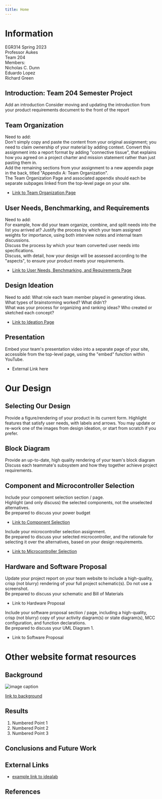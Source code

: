 ```yaml
---
title: Home
---
```


# Information

EGR314 Spring 2023  
Professor Aukes  
Team 204  
Members:  
Nicholas C. Dunn  
Eduardo Lopez  
Richard Green

## Introduction: Team 204 Semester Project
Add an introduction
Consider moving and updating the introduction from your product requirements document to the front of the report

## Team Organization
 Need to add:  
 Don't simply copy and paste the content from your original assignment; you need to claim ownership of your material by adding context. Convert this assignment into a report format by adding "connective tissue", that explains how you agreed on a project charter and mission statement rather than just pasting them in.  
Add the remaining sections from your assignment to a new appendix page in the back, titled "Appendix A: Team Organization".  
The Team Organization Page and associated appendix should each be separate subpages linked from the top-level page on your site.  
* [Link to Team Organization Page](/TeamOrg)

## User Needs, Benchmarking, and Requirements
Need to add:  
For example, how did your team organize, combine, and split needs into the list you arrived at? Justify the process by which your team assigned weights for importance, using both interview notes and internal team discussions.  
Discuss the process by which your team converted user needs into specifications.  
Discuss, with detail, how your design will be assessed according to the "aspects", to ensure your product meets your requirements. 
* [Link to User Needs, Benchmarking, and Requirements Page](/UserNeed)

## Design Ideation
Need to add:
What role each team member played in generating ideas.  
What types of brainstorming worked? What didn't?  
What was your process for organizing and ranking ideas? Who created or sketched each concept?  
* [Link to Ideation Page](/Ideation)

## Presentation
 Embed your team's presentation video into a separate page of your site, accessible from the top-level page, using the "embed" function within YouTube.
* External Link here
  
# Our Design

## Selecting Our Design
Provide a figure/rendering of your product in its current form. Highlight features that satisfy user needs, with labels and arrows. You may update or re-work one of the images from design ideation, or start from scratch if you prefer.

## Block Diagram
Provide an up-to-date, high quality rendering of your team's block diagram  
Discuss each teammate's subsystem and how they together achieve project requirements.

## Component and Microcontroller Selection
Include your component selection section / page.  
Highlight (and only discuss) the selected components, not the unselected alternatives.  
Be prepared to discuss your power budget  
* [Link to Component Selection](/ComponentSelect)

Include your microcontroller selection assignment.  
Be prepared to discuss your selected microcontroller, and the rationale for selecting it over the alternatives, based on your design requirements.  

* [Link to Microcontroller Selection](/MicroSelect)

## Hardware and Software Proposal
Update your project report on your team website to include a high-quality, crisp (not blurry) rendering of your full project schematic(s). Do not use a screenshot.  
Be prepared to discuss your schematic and Bill of Materials  
* Link to Hardware Proposal

Include your software proposal section / page, including a high-quality, crisp (not blurry) copy of your activity diagram(s) or state diagram(s), MCC configuration, and function declarations.  
Be prepared to discuss your UML Diagram 1.  
* Link to Software Proposal




# Other website format resources
  
## Background

![image caption](https://idealab.asu.edu/assets/images/research/jumper1.png)

[link to background](/background)

## Results

1. Numbered Point 1
1. Numbered Point 2
1. Numbered Point 3

## Conclusions and Future Work

## External Links

* [example link to idealab](https://idealab.asu.edu)


## References

